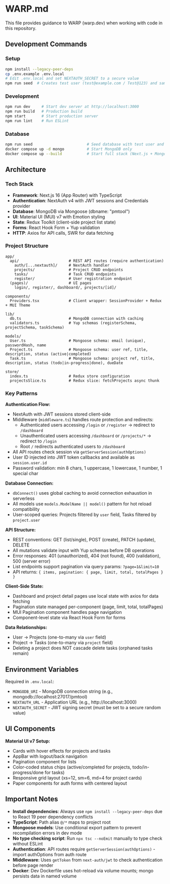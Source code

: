 # WARP.md

This file provides guidance to WARP (warp.dev) when working with code in this repository.

## Development Commands

### Setup
```bash
npm install --legacy-peer-deps
cp .env.example .env.local
# Edit .env.local and set NEXTAUTH_SECRET to a secure value
npm run seed  # Creates test user (test@example.com / Test@123) and sample data
```

### Development
```bash
npm run dev     # Start dev server at http://localhost:3000
npm run build   # Production build
npm start       # Start production server
npm run lint    # Run ESLint
```

### Database
```bash
npm run seed                        # Seed database with test user and sample projects/tasks
docker compose up -d mongo          # Start MongoDB only
docker compose up --build           # Start full stack (Next.js + MongoDB)
```

## Architecture

### Tech Stack
- **Framework**: Next.js 16 (App Router) with TypeScript
- **Authentication**: NextAuth v4 with JWT sessions and Credentials provider
- **Database**: MongoDB via Mongoose (dbname: "pmtool")
- **UI**: Material UI (MUI) v7 with Emotion styling
- **State**: Redux Toolkit (client-side project list state)
- **Forms**: React Hook Form + Yup validation
- **HTTP**: Axios for API calls, SWR for data fetching

### Project Structure
```
app/
  api/                      # REST API routes (require authentication)
    auth/[...nextauth]/     # NextAuth handler
    projects/               # Project CRUD endpoints
    tasks/                  # Task CRUD endpoints
    register/               # User registration endpoint
  (pages)/                  # UI pages
    login/, register/, dashboard/, projects/[id]/

components/
  Providers.tsx             # Client wrapper: SessionProvider + Redux + MUI Theme

lib/
  db.ts                     # MongoDB connection with caching
  validators.ts             # Yup schemas (registerSchema, projectSchema, taskSchema)

models/
  User.ts                   # Mongoose schema: email (unique), passwordHash, name
  Project.ts                # Mongoose schema: user ref, title, description, status (active|completed)
  Task.ts                   # Mongoose schema: project ref, title, description, status (todo|in-progress|done), dueDate

store/
  index.ts                  # Redux store configuration
  projectsSlice.ts          # Redux slice: fetchProjects async thunk
```

### Key Patterns

**Authentication Flow:**
- NextAuth with JWT sessions stored client-side
- Middleware (`middleware.ts`) handles route protection and redirects:
  - Authenticated users accessing `/login` or `/register` → redirect to `/dashboard`
  - Unauthenticated users accessing `/dashboard` or `/projects/*` → redirect to `/login`
  - Root `/` redirects authenticated users to `/dashboard`
- All API routes check session via `getServerSession(authOptions)`
- User ID injected into JWT token callbacks and available as `session.user.id`
- Password validation: min 8 chars, 1 uppercase, 1 lowercase, 1 number, 1 special char

**Database Connection:**
- `dbConnect()` uses global caching to avoid connection exhaustion in serverless
- All models use `models.ModelName || model()` pattern for hot reload compatibility
- User-scoped queries: Projects filtered by `user` field, Tasks filtered by `project.user`

**API Structure:**
- REST conventions: GET (list/single), POST (create), PATCH (update), DELETE
- All mutations validate input with Yup schemas before DB operations
- Error responses: 401 (unauthorized), 404 (not found), 400 (validation), 500 (server error)
- List endpoints support pagination via query params: `?page=1&limit=10`
- API returns: `{ items, pagination: { page, limit, total, totalPages } }`

**Client-Side State:**
- Dashboard and project detail pages use local state with axios for data fetching
- Pagination state managed per-component (page, limit, total, totalPages)
- MUI Pagination component handles page navigation
- Component-level state via React Hook Form for forms

**Data Relationships:**
- User → Projects (one-to-many via `user` field)
- Project → Tasks (one-to-many via `project` field)
- Deleting a project does NOT cascade delete tasks (orphaned tasks remain)

## Environment Variables

Required in `.env.local`:
- `MONGODB_URI` - MongoDB connection string (e.g., mongodb://localhost:27017/pmtool)
- `NEXTAUTH_URL` - Application URL (e.g., http://localhost:3000)
- `NEXTAUTH_SECRET` - JWT signing secret (must be set to a secure random value)

## UI Components

**Material UI v7 Setup:**
- Cards with hover effects for projects and tasks
- AppBar with logout/back navigation
- Pagination component for lists
- Color-coded status chips (active/completed for projects, todo/in-progress/done for tasks)
- Responsive grid layout (xs=12, sm=6, md=4 for project cards)
- Paper components for auth forms with centered layout

## Important Notes

- **Install dependencies**: Always use `npm install --legacy-peer-deps` due to React 19 peer dependency conflicts
- **TypeScript**: Path alias `@/*` maps to project root
- **Mongoose models**: Use conditional export pattern to prevent recompilation errors in dev mode
- **No type checking script**: Run `npx tsc --noEmit` manually to type check without ESLint
- **Authentication**: API routes require `getServerSession(authOptions)` - import authOptions from auth route
- **Middleware**: Uses `getToken` from `next-auth/jwt` to check authentication before page render
- **Docker**: Dev Dockerfile uses hot-reload via volume mounts; mongo persists data in named volume
